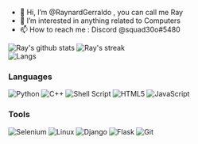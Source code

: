 - 👋 Hi, I’m @RaynardGerraldo , you can call me Ray
- 👀 I’m interested in anything related to Computers
- 📫 How to reach me : Discord @squad30o#5480

![Ray's github stats](https://github-readme-stats.vercel.app/api?username=RaynardGerraldo&show_icons=true&theme=tokyonight)
![Ray's streak](https://github-readme-streak-stats.herokuapp.com/?user=RaynardGerraldo&theme=tokyonight&hide_border=false)<br/>
![Langs](https://github-readme-stats.vercel.app/api/top-langs/?username=RaynardGerraldo&theme=tokyonight&hide_border=false&include_all_commits=false&count_private=false&layout=compact)


### Languages

![Python](https://img.shields.io/badge/python-3670A0?style=for-the-badge&logo=python&logoColor=ffdd54)
![C++](https://img.shields.io/badge/c++-%2300599C.svg?style=for-the-badge&logo=c%2B%2B&logoColor=white)
![Shell Script](https://img.shields.io/badge/shell_script-%23121011.svg?style=for-the-badge&logo=gnu-bash&logoColor=white)
![HTML5](https://img.shields.io/badge/html5-%23E34F26.svg?style=for-the-badge&logo=html5&logoColor=white)
![JavaScript](https://img.shields.io/badge/javascript-%23323330.svg?style=for-the-badge&logo=javascript&logoColor=%23F7DF1E)

### Tools
![Selenium](https://img.shields.io/badge/-selenium-%43B02A?style=for-the-badge&logo=selenium&logoColor=white)
![Linux](https://img.shields.io/badge/Linux-FCC624?style=for-the-badge&logo=linux&logoColor=black)
![Django](https://img.shields.io/badge/django-%23092E20.svg?style=for-the-badge&logo=django&logoColor=white)
![Flask](https://img.shields.io/badge/flask-%23000.svg?style=for-the-badge&logo=flask&logoColor=white)
![Git](https://img.shields.io/badge/git-%23F05033.svg?style=for-the-badge&logo=git&logoColor=white)
<!---
RaynardGerraldo/RaynardGerraldo is a ✨ special ✨ repository because its `README.md` (this file) appears on your GitHub profile.
You can click the Preview link to take a look at your changes.
--->
